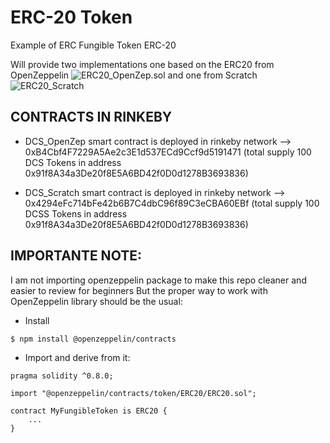 # ERC-20 Token
Example of ERC Fungible Token ERC-20

Will provide two implementations one based on the ERC20 from OpenZeppelin ![ERC20_OpenZep.sol](contracts/DCS_OpenZep.sol.sol) and one from Scratch ![ERC20_Scratch](contracts/DCS_Scratch.sol.sol)

## CONTRACTS IN RINKEBY

* DCS_OpenZep smart contract is deployed in rinkeby network --> 0xB4Cbf4F7229A5Ae2c3E1d537ECd9Ccf9d5191471 (total supply 100 DCS Tokens in address 0x91f8A34a3De20f8E5A6BD42f0D0d1278B3693836)

* DCS_Scratch smart contract is deployed in rinkeby network --> 0x4294eFc714bFe42b6B7C4dbC96f89C3eCBA60EBf (total supply 100 DCSS Tokens in address 0x91f8A34a3De20f8E5A6BD42f0D0d1278B3693836)

## IMPORTANTE NOTE:
I am not importing openzeppelin package to make this repo cleaner and easier to review for beginners
But the proper way to work with OpenZeppelin library should be the usual:
* Install
```
$ npm install @openzeppelin/contracts
```
* Import and derive from it:
```
pragma solidity ^0.8.0;

import "@openzeppelin/contracts/token/ERC20/ERC20.sol";

contract MyFungibleToken is ERC20 {
    ...
}
```